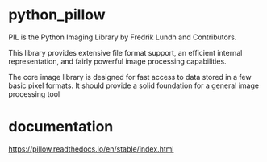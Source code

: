 # python_pillow
PIL is the Python Imaging Library by Fredrik Lundh and Contributors.

This library provides extensive file format support, an efficient internal representation, and fairly powerful image processing capabilities.

The core image library is designed for fast access to data stored in a few basic pixel formats. It should provide a solid foundation for a general image processing tool


  
# documentation
https://pillow.readthedocs.io/en/stable/index.html
